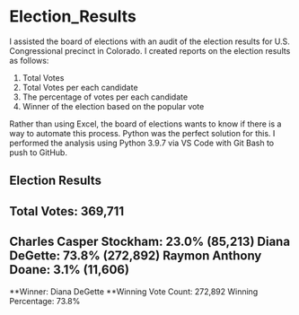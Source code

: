 # Election_Results

I assisted the board of elections with an audit of the election results for U.S. Congressional precinct in Colorado. I created reports on the election results as follows:

1. Total Votes
2. Total Votes per each candidate
3. The percentage of votes per each candidate
4. Winner of the election based on the popular vote

Rather than using Excel, the board of elections wants to know if there is a way to automate this process. Python was the perfect solution for this.  I performed the analysis using Python 3.9.7 via VS Code  with Git Bash to push to GitHub.

Election Results
-------------------------
Total Votes: 369,711
-------------------------
Charles Casper Stockham: 23.0% (85,213)
Diana DeGette: 73.8% (272,892)
Raymon Anthony Doane: 3.1% (11,606)
-------------------------
**Winner: Diana DeGette
**Winning Vote Count: 272,892
Winning Percentage: 73.8%

